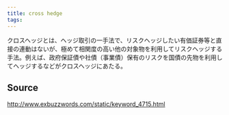 ```yaml
---
title: cross hedge
tags: 
---
```


クロスヘッジとは、ヘッジ取引の一手法で、リスクヘッジしたい有価証券等と直接の連動はないが、極めて相関度の高い他の対象物を利用してリスクヘッジする手法。例えば、政府保証債や社債（事業債）保有のリスクを国債の先物を利用してヘッジするなどがクロスヘッジにあたる。

## Source
http://www.exbuzzwords.com/static/keyword_4715.html
